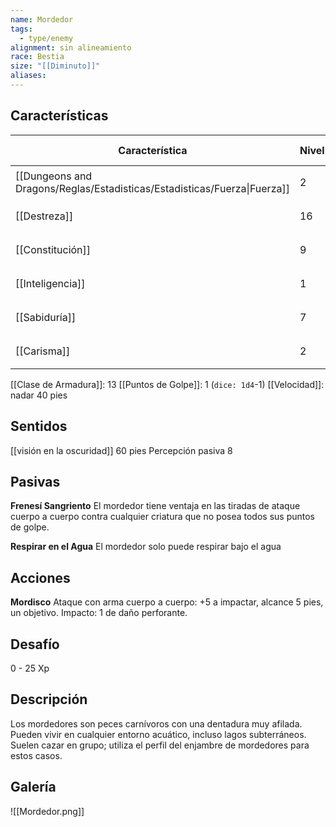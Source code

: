 ```yaml
---
name: Mordedor
tags:
  - type/enemy
alignment: sin alineamiento
race: Bestia
size: "[[Diminuto]]"
aliases:
---
```


## Características

| Característica                                                           | Nivel | Bonificador | Lanzar dado      |
| ------------------------------------------------------------------------ | ----- | ----------- | ---------------- |
| [[Dungeons and Dragons/Reglas/Estadisticas/Estadisticas/Fuerza\|Fuerza]] | 2     | -4          | `dice: 1d20 + 0` |
| [[Destreza]]                                                             | 16    | +3          | `dice: 1d20 + 0` |
| [[Constitución]]                                                         | 9     | -1          | `dice: 1d20 + 0` |
| [[Inteligencia]]                                                         | 1     | -5          | `dice: 1d20 + 0` |
| [[Sabiduría]]                                                            | 7     | -2          | `dice: 1d20 + 0` |
| [[Carisma]]                                                              | 2     | -4          | `dice: 1d20 + 0` |

[[Clase de Armadura]]: 13
[[Puntos de Golpe]]: 1 (`dice: 1d4`-1)
[[Velocidad]]: nadar 40 pies

## Sentidos

[[visión en la oscuridad]] 60 pies
Percepción pasiva 8

## Pasivas

**Frenesí Sangriento**
El mordedor tiene ventaja en las tiradas de ataque cuerpo a cuerpo contra cualquier criatura que no posea todos sus puntos de golpe.

**Respirar en el Agua**
El mordedor solo puede respirar bajo el agua

## Acciones

**Mordisco**
Ataque con arma cuerpo a cuerpo: +5 a impactar, alcance 5 pies, un objetivo. 
Impacto: 1 de daño perforante.

## Desafío

0 - 25 Xp

## Descripción

Los mordedores son peces carnívoros con una dentadura muy afilada. Pueden vivir en cualquier entorno acuático, incluso lagos subterráneos. Suelen cazar en grupo; utiliza el perfil del enjambre de mordedores para estos casos.

## Galería

![[Mordedor.png]]